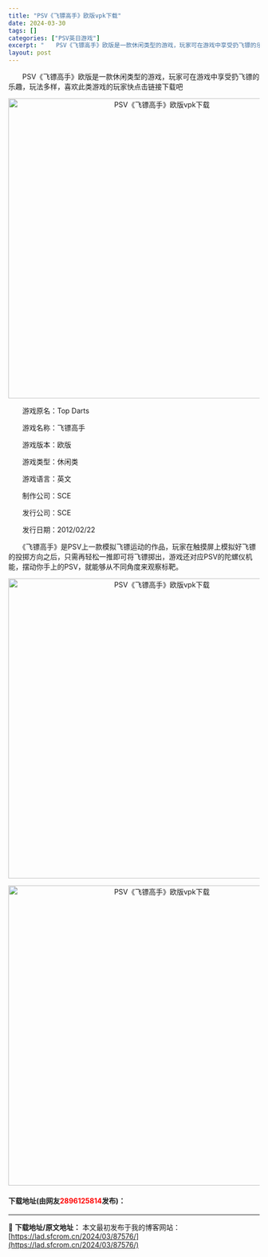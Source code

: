 ```yaml
---
title: "PSV《飞镖高手》欧版vpk下载"
date: 2024-03-30
tags: []
categories: ["PSV英日游戏"]
excerpt: "　　PSV《飞镖高手》欧版是一款休闲类型的游戏，玩家可在游戏中享受扔飞镖的乐趣，玩法多样，喜欢此类游戏的玩家快点击链接下载吧 　　游戏原名：Top Darts 　　游戏名称：飞镖高手 　　游戏版本：欧版 　　游戏类型：休闲类 　　游戏语言：英文 　　制作公司：SCE 　　发行公司：SCE 　　发行日&hellip;"
layout: post
---
```


 <p>　　PSV《飞镖高手》欧版是一款休闲类型的游戏，玩家可在游戏中享受扔飞镖的乐趣，玩法多样，喜欢此类游戏的玩家快点击链接下载吧</p> <p align="center"><img align="" border="0" src="https://lad.sfcrom.cn/wp-content/uploads/2024/03/20240330_66077073da259.webp" width="600" alt="PSV《飞镖高手》欧版vpk下载" /></p> <p>　　游戏原名：Top Darts</p> <p>　　游戏名称：飞镖高手</p> <p>　　游戏版本：欧版</p> <p>　　游戏类型：休闲类</p> <p>　　游戏语言：英文</p> <p>　　制作公司：SCE</p> <p>　　发行公司：SCE</p> <p>　　发行日期：2012/02/22</p> <p>　　《飞镖高手》是PSV上一款模拟飞镖运动的作品，玩家在触摸屏上模拟好飞镖的投掷方向之后，只需再轻松一推即可将飞镖掷出，游戏还对应PSV的陀螺仪机能，摆动你手上的PSV，就能够从不同角度来观察标靶。</p> <p align="center"><img align="" border="0" src="https://lad.sfcrom.cn/wp-content/uploads/2024/03/20240330_6607707448da8.webp" width="600" alt="PSV《飞镖高手》欧版vpk下载" /></p> <p align="center"><img align="" border="0" src="https://lad.sfcrom.cn/wp-content/uploads/2024/03/20240330_660770749f6c5.webp" width="600" alt="PSV《飞镖高手》欧版vpk下载" /></p> <p><h4>下载地址(由网友<font color="red">2896125814</font>发布)：</h4></p> 

---
📖 **下载地址/原文地址：** 本文最初发布于我的博客网站：[https://lad.sfcrom.cn/2024/03/87576/](https://lad.sfcrom.cn/2024/03/87576/)
